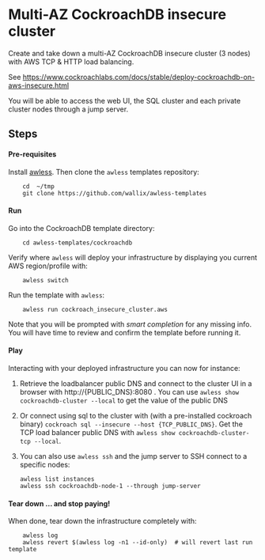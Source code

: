 # Multi-AZ CockroachDB insecure cluster

Create and take down a multi-AZ CockroachDB insecure cluster (3 nodes) with AWS TCP & HTTP load balancing. 

See https://www.cockroachlabs.com/docs/stable/deploy-cockroachdb-on-aws-insecure.html

You will be able to access the web UI, the SQL cluster and each private cluster nodes through a jump server. 

## Steps

#### Pre-requisites

Install [awless](https://github.com/wallix/awless#why-awless). Then clone the `awless` templates repository:

        cd  ~/tmp
        git clone https://github.com/wallix/awless-templates

#### Run

Go into the CockroachDB template directory:

        cd awless-templates/cockroachdb

Verify where `awless` will deploy your infrastructure by displaying you current AWS region/profile with:

        awless switch

Run the template with `awless`:

        awless run cockroach_insecure_cluster.aws

Note that you will be prompted with _smart completion_ for any missing info. You will have time to review and confirm the template before running it.

#### Play

Interacting with your deployed infrastructure you can now for instance:

1. Retrieve the loadbalancer public DNS and connect to the cluster UI in a browser with http://{PUBLIC_DNS}:8080 . You can use `awless show cockroachdb-cluster --local` to get the value of the public DNS
    
2. Or connect using sql to the cluster with (with a pre-installed cockroach binary) `cockroach sql --insecure --host {TCP_PUBLIC_DNS}`. Get the TCP load balancer public DNS with `awless show cockroachdb-cluster-tcp --local`. 

3. You can also use `awless ssh` and the jump server to SSH connect to a specific nodes:

    `awless list instances`  
    `awless ssh cockroachdb-node-1 --through jump-server` 

#### Tear down ... and stop paying!

When done, tear down the infrastructure completely with:

        awless log                
        awless revert $(awless log -n1 --id-only)  # will revert last run template